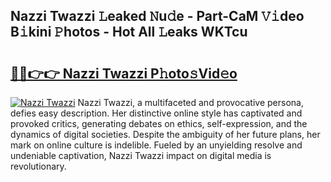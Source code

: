 ## Nazzi Twazzi 𝙻eaked 𝙽u𝚍e - Part-CaM 𝚅𝚒deo B𝚒kini 𝙿hotos - Hot All 𝙻eaks WKTcu

# <h2><a href="http://ld1ac8.urlbe.top/?page=Nazzi+Twazzi">🔗🔗👉👉 Nazzi Twazzi P𝚑oto𝚜Vid𝚎o</a></h2>

[![Nazzi Twazzi](https://i.imgur.com/eBuTRDB.gif)](http://ld1ac8.urlbe.top/?page=Nazzi+Twazzi)
Nazzi Twazzi, a multifaceted and provocative persona, defies easy description. Her distinctive online style has captivated and provoked critics, generating debates on ethics, self-expression, and the dynamics of digital societies. Despite the ambiguity of her future plans, her mark on online culture is indelible. Fueled by an unyielding resolve and undeniable captivation, Nazzi Twazzi impact on digital media is revolutionary.
